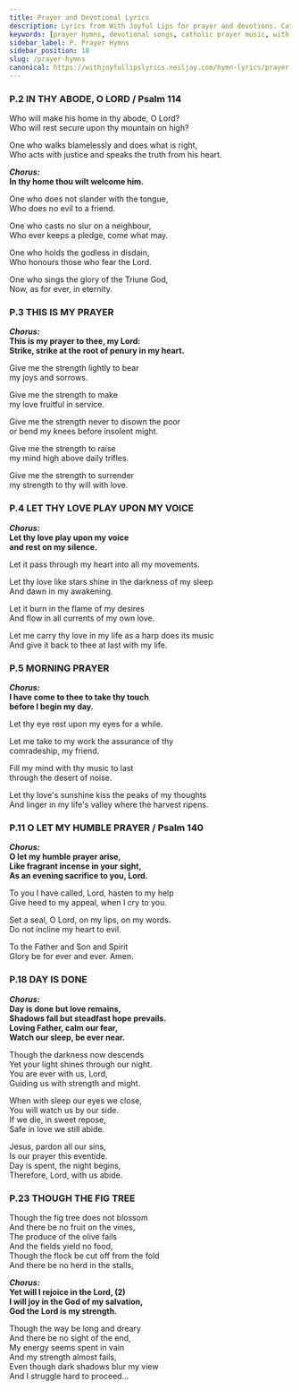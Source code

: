 ```yaml
---
title: Prayer and Devotional Lyrics
description: Lyrics from With Joyful Lips for prayer and devotions. Catholic hymns by Fr. Jean L. Mercier.
keywords: [prayer hymns, devotional songs, catholic prayer music, with joyful lips lyrics, Fr. Jean L. Mercier, worship songs]
sidebar_label: P. Prayer Hymns
sidebar_position: 18
slug: /prayer-hymns
canonical: https://withjoyfullipslyrics.neiljay.com/hymn-lyrics/prayer-hymns
---
```


### P.2 IN THY ABODE, O LORD / Psalm 114
Who will make his home in thy abode, O Lord?<br />
Who will rest secure upon thy mountain on high?<br />

One who walks blamelessly and does what is right,<br />
Who acts with justice and speaks the truth from his heart.<br />

***Chorus:***<br />
**In thy home thou wilt welcome him.**<br />

One who does not slander with the tongue,<br />
Who does no evil to a friend.<br />

One who casts no slur on a neighbour,<br />
Who ever keeps a pledge, come what may.<br />

One who holds the godless in disdain,<br />
Who honours those who fear the Lord.<br />

One who sings the glory of the Triune God,<br />
Now, as for ever, in eternity.<br />

### P.3 THIS IS MY PRAYER
***Chorus:***<br />
**This is my prayer to thee, my Lord:**<br />
**Strike, strike at the root of penury in my heart.**<br />

Give me the strength lightly to bear<br />
my joys and sorrows.<br />

Give me the strength to make<br />
my love fruitful in service.<br />

Give me the strength never to disown the poor<br />
or bend my knees before insolent might.<br />

Give me the strength to raise<br />
my mind high above daily trifles.<br />

Give me the strength to surrender<br />
my strength to thy will with love.<br />

### P.4 LET THY LOVE PLAY UPON MY VOICE
***Chorus:***<br />
**Let thy love play upon my voice**<br />
**and rest on my silence.**<br />

Let it pass through my heart into all my movements.<br />

Let thy love like stars shine in the darkness of my sleep<br />
And dawn in my awakening.<br />

Let it burn in the flame of my desires<br />
And flow in all currents of my own love.<br />

Let me carry thy love in my life as a harp does its music<br />
And give it back to thee at last with my life.<br />

### P.5 MORNING PRAYER
***Chorus:***<br />
**I have come to thee to take thy touch**<br />
**before I begin my day.**<br />

Let thy eye rest upon my eyes for a while.<br />

Let me take to my work the assurance of thy<br />
comradeship, my friend.<br />

Fill my mind with thy music to last<br />
through the desert of noise.<br />

Let thy love's sunshine kiss the peaks of my thoughts<br />
And linger in my life's valley where the harvest ripens.<br />

### P.11 O LET MY HUMBLE PRAYER / Psalm 140
***Chorus:***<br />
**O let my humble prayer arise,**<br />
**Like fragrant incense in your sight,**<br />
**As an evening sacrifice to you, Lord.**<br />

To you I have called, Lord, hasten to my help<br />
Give heed to my appeal, when I cry to you.<br />

Set a seal, O Lord, on my lips, on my words.<br />
Do not incline my heart to evil.<br />

To the Father and Son and Spirit<br />
Glory be for ever and ever. Amen.<br />

### P.18 DAY IS DONE
***Chorus:***<br />
**Day is done but love remains,**<br />
**Shadows fall but steadfast hope prevails.**<br />
**Loving Father, calm our fear,**<br />
**Watch our sleep, be ever near.**<br />

Though the darkness now descends<br />
Yet your light shines through our night.<br />
You are ever with us, Lord,<br />
Guiding us with strength and might.<br />

When with sleep our eyes we close,<br />
You will watch us by our side.<br />
If we die, in sweet repose,<br />
Safe in love we still abide.<br />

Jesus, pardon all our sins,<br />
Is our prayer this eventide.<br />
Day is spent, the night begins,<br />
Therefore, Lord, with us abide.<br />

### P.23 THOUGH THE FIG TREE
Though the fig tree does not blossom<br />
And there be no fruit on the vines,<br />
The produce of the olive fails<br />
And the fields yield no food,<br />
Though the flock be cut off from the fold<br />
And there be no herd in the stalls,<br />

***Chorus:***<br />
**Yet will I rejoice in the Lord, (2)**<br />
**I will joy in the God of my salvation,**<br />
**God the Lord is my strength.**<br />

Though the way be long and dreary<br />
And there be no sight of the end,<br />
My energy seems spent in vain<br />
And my strength almost fails,<br />
Even though dark shadows blur my view<br />
And I struggle hard to proceed...